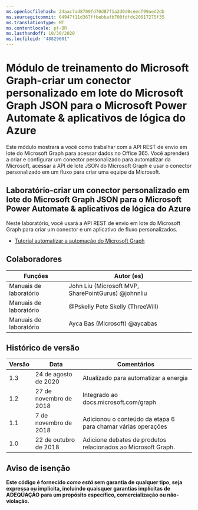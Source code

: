 ```yaml
---
ms.openlocfilehash: 24aac7ad8709fd70d87f1a2d0d0ceecf99aed2db
ms.sourcegitcommit: 64947f11d367ffbebbafb700fdfdc20617275f35
ms.translationtype: MT
ms.contentlocale: pt-BR
ms.lasthandoff: 10/30/2020
ms.locfileid: "48829601"
---
```

# <a name="microsoft-graph-training-module---create-a-microsoft-graph-json-batch-custom-connector-for-microsoft-power-automate--azure-logic-apps"></a>Módulo de treinamento do Microsoft Graph-criar um conector personalizado em lote do Microsoft Graph JSON para o Microsoft Power Automate & aplicativos de lógica do Azure

Este módulo mostrará a você como trabalhar com a API REST de envio em lote do Microsoft Graph para acessar dados no Office 365. Você aprenderá a criar e configurar um conector personalizado para automatizar da Microsoft, acessar a API de lote JSON do Microsoft Graph e usar o conector personalizado em um fluxo para criar uma equipe da Microsoft.

## <a name="lab---create-a-microsoft-graph-json-batch-custom-connector-for-microsoft-power-automate--azure-logic-apps"></a>Laboratório-criar um conector personalizado em lote do Microsoft Graph JSON para o Microsoft Power Automate & aplicativos de lógica do Azure

Neste laboratório, você usará a API REST de envio em lote do Microsoft Graph para criar um conector e um aplicativo de fluxo personalizados.

- [Tutorial automatizar a automação do Microsoft Graph](https://docs.microsoft.com/graph/tutorials/powerautomate)

## <a name="contributors"></a>Colaboradores

| Funções       | Autor (es)                                            |
|-------------|------------------------------------------------------|
| Manuais de laboratório | John Liu (Microsoft MVP, SharePointGurus) @johnnliu  |
| Manuais de laboratório | @Pskelly Pete Skelly (ThreeWill)                     |
| Manuais de laboratório | Ayca Bas (Microsoft) @aycabas                        |

## <a name="version-history"></a>Histórico de versão

| Versão | Data              | Comentários                                             |
|---------|-------------------|------------------------------------------------------|
| 1.3     | 24 de agosto de 2020   | Atualizado para automatizar a energia                            |
| 1.2     | 27 de novembro de 2018 | Integrado ao docs.microsoft.com/graph                |
| 1.1     | 7 de novembro de 2018 | Adicionou o conteúdo da etapa 6 para chamar várias operações |
| 1.0     | 22 de outubro de 2018  | Adicione debates de produtos relacionados ao Microsoft Graph.       |

## <a name="disclaimer"></a>Aviso de isenção

**Este código é fornecido *como está* sem garantia de qualquer tipo, seja expressa ou implícita, incluindo quaisquer garantias implícitas de ADEQÜAÇÃO para um propósito específico, comercialização ou não-violação.**
